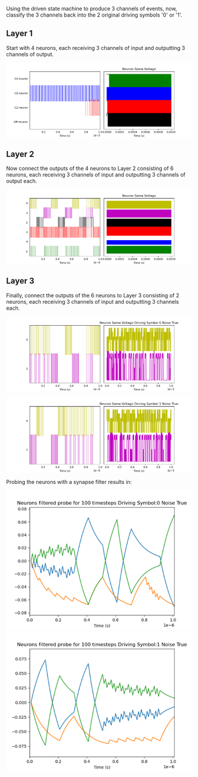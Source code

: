 Using the driven state machine to produce 3 channels of events, now, classify the 3 channels back into the 2 original driving symbols '0' or '1'.

## Layer 1

Start with 4 neurons, each receiving 3 channels of input and outputting 3 channels of output. 

![Image of 4 neurons](https://github.com/kariefury/rotation-machine-3/blob/main/fig/four_neurons.png)

## Layer 2
Now connect the outputs of the 4 neurons to Layer 2 consisting of 6 neurons, each receiving 3 channels of input and outputting 3 channels of output each.

![Image of 6 neurons](https://github.com/kariefury/rotation-machine-3/blob/main/fig/two_layers.png)

## Layer 3
Finally, connect the outputs of the 6 neurons to Layer 3 consisting of 2 neurons, each receiving 3 channels of input and outputting 3 channels each.

![Image of 2 neurons, driving symbol 0](https://github.com/kariefury/rotation-machine-3/blob/main/fig/three_layers0.png)

![Image of 2 neurons, driving symbol 1](https://github.com/kariefury/rotation-machine-3/blob/main/fig/three_layers1.png)

Probing the neurons with a synapse filter results in:

![Image of filter](https://github.com/kariefury/rotation-machine-3/blob/main/fig/three_layers_filtered0.png)
![Image of filter](https://github.com/kariefury/rotation-machine-3/blob/main/fig/three_layers_filtered1.png)

